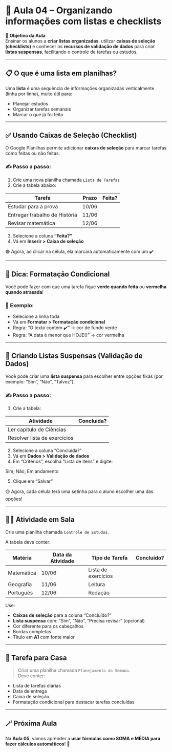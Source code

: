# 📘 Aula 04 – Organizando informações com listas e checklists

🎯 **Objetivo da Aula**  
Ensinar os alunos a **criar listas organizadas**, utilizar **caixas de seleção (checklists)** e conhecer os **recursos de validação de dados** para criar **listas suspensas**, facilitando o controle de tarefas ou estudos.

---

## 📋 O que é uma lista em planilhas?

Uma **lista** é uma sequência de informações organizadas verticalmente (linha por linha), muito útil para:

- Planejar estudos
- Organizar tarefas semanais
- Marcar o que já foi feito

---

## ✅ Usando Caixas de Seleção (Checklist)

O Google Planilhas permite adicionar **caixas de seleção** para marcar tarefas como feitas ou não feitas.

### ✍️ Passo a passo:

1. Crie uma nova planilha chamada `Lista de Tarefas`
2. Crie a tabela abaixo:

| Tarefa                        | Prazo | Feita? |
| ----------------------------- | ----- | ------ |
| Estudar para a prova          | 10/06 |        |
| Entregar trabalho de História | 11/06 |        |
| Revisar matemática            | 12/06 |        |

3. Selecione a coluna **“Feita?”**
4. Vá em **Inserir > Caixa de seleção**

🟢 Agora, ao clicar na célula, ela marcará automaticamente com um ✔️

---

## 📌 Dica: Formatação Condicional

Você pode fazer com que uma tarefa fique **verde quando feita** ou **vermelha quando atrasada**!

### 🧪 Exemplo:
- Selecione a linha toda
- Vá em **Formatar > Formatação condicional**
- Regra: “O texto contém ✔️” → cor de fundo verde
- Regra: “A data é menor que HOJE()” → cor vermelha

---

## 🔽 Criando Listas Suspensas (Validação de Dados)

Você pode criar uma **lista suspensa** para escolher entre opções fixas (por exemplo: “Sim”, “Não”, “Talvez”).

### ✍️ Passo a passo:

1. Crie a tabela:

| Atividade                    | Concluída? |
| ---------------------------- | ---------- |
| Ler capítulo de Ciências     |            |
| Resolver lista de exercícios |            |

2. Selecione a coluna “Concluída?”
3. Vá em **Dados > Validação de dados**
4. Em “Critérios”, escolha “Lista de itens” e digite:

Sim, Não, Em andamento

5. Clique em “Salvar”

🟡 Agora, cada célula terá uma setinha para o aluno escolher uma das opções!

---

## 👨‍🏫 Atividade em Sala

Crie uma planilha chamada `Controle de Estudos`.

A tabela deve conter:

| Matéria    | Data da Atividade | Tipo de Tarefa      | Concluído? |
| ---------- | ----------------- | ------------------- | ---------- |
| Matemática | 10/06             | Lista de exercícios |            |
| Geografia  | 11/06             | Leitura             |            |
| Português  | 12/06             | Redação             |            |

Use:
- **Caixas de seleção** para a coluna “Concluído?”
- **Lista suspensa** com: “Sim”, “Não”, “Precisa revisar” (opcional)
- Cor diferente para os cabeçalhos
- Bordas completas
- Título em **A1** com fonte maior

---

## 📌 Tarefa para Casa

> Criar uma planilha chamada `Planejamento da Semana`.  
> Deve conter:
- Lista de tarefas diárias
- Data de entrega
- Caixa de seleção
- Formatação condicional para destacar tarefas concluídas

---

## 🪄 Próxima Aula

Na **Aula 05**, vamos aprender a **usar fórmulas como SOMA e MÉDIA para fazer cálculos automáticos**! 🧮